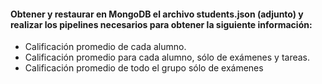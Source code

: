 #### Obtener y restaurar en MongoDB el archivo students.json (adjunto) y realizar los pipelines necesarios para obtener la siguiente información:
- Calificación promedio de cada alumno.
- Calificación promedio para cada alumno, sólo de exámenes y tareas.
- Calificación promedio de todo el grupo sólo de exámenes
